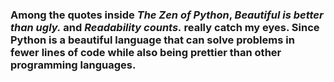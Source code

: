 ### Among the quotes inside *The Zen of Python*, *Beautiful is better than ugly.* and *Readability counts.* really catch my eyes. Since Python is a beautiful language that can solve problems in fewer lines of code while also being prettier than other programming languages.
